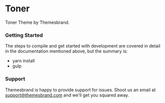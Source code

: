 # Toner #

Toner Theme by Themesbrand.

### Getting Started ###

The steps to compile and get started with development are covered in detail in the documentation mentioned above, but the summary is:

- yarn install
- gulp

### Support ###

Themesbrand is happy to provide support for issues. Shoot us an email at support@themesbrand.com and we'll get you squared away.